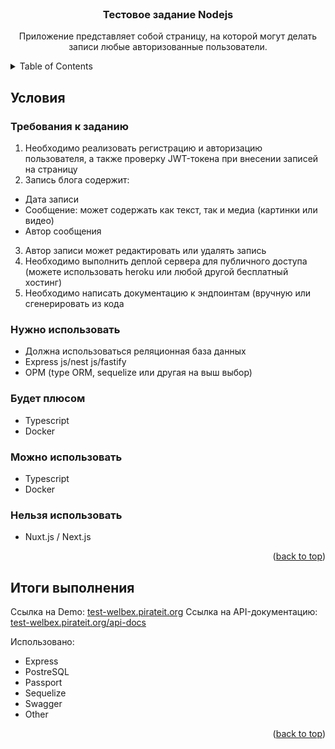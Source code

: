 
<div id="top"></div>

<br />
<div align="center">
<h3 align="center">Тестовое задание Nodejs</h3>

  <p align="center">
    Приложение представляет собой страницу, на которой могут делать записи любые авторизованные пользователи.
  </p>
</div>


<details>
  <summary>Table of Contents</summary>
  <ol>
      <li>
      <a href="#требования-к-заданию">Условия</a>
    </li>
   <li>
      <a href="#титоги-выполнения">Итоги выполнения</a>
    </li>
  </ol>
</details>


## Условия
### Требования к заданию

1. Необходимо реализовать регистрацию и авторизацию пользователя, а также проверку JWT-токена при внесении записей на страницу
2. Запись блога содержит:
*  Дата записи
*  Сообщение: может содержать как текст, так и медиа (картинки или видео)
*  Автор сообщения
3. Автор записи может редактировать или удалять запись
4. Необходимо выполнить деплой сервера для публичного доступа (можете использовать heroku или любой другой бесплатный хостинг)
5. Необходимо написать документацию к эндпоинтам (вручную или сгенерировать из кода

### Нужно использовать

*  Должна использоваться реляционная база данных
*  Express js/nest js/fastify
* ОРМ (type ORM, sequelize или другая на выш выбор)

### Будет плюсом

*  Typescript
* Docker

### Можно использовать

*  Typescript
* Docker

### Нельзя использовать

*  Nuxt.js / Next.js

<p align="right">(<a href="#top">back to top</a>)</p>

## Итоги выполнения

Ссылка на Demo: <a href="http://test-welbex.pirateit.org">test-welbex.pirateit.org</a>
Ссылка на API-документацию: <a href="http://test-welbex.pirateit.org/api-docs">test-welbex.pirateit.org/api-docs</a>

Использовано:
* Express
* PostreSQL
* Passport
* Sequelize
* Swagger
* Other

<p align="right">(<a href="#top">back to top</a>)</p>
